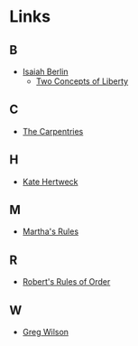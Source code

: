 # Links

## B

-   <a href="https://en.wikipedia.org/wiki/Isaiah_Berlin">Isaiah Berlin</a>
    -   <a href="https://en.wikipedia.org/wiki/Two_Concepts_of_Liberty">Two Concepts of Liberty</a>

## C

-   <a href="https://carpentries.org">The Carpentries</a>

## H

-   <a href="https://katehertweck.com">Kate Hertweck</a>

## M

-   <a href="https://journals.sagepub.com/doi/10.1177/088610998600100206">Martha's Rules</a>

## R

-   <a href="https://en.wikipedia.org/wiki/Robert%27s_Rules_of_Order">Robert's Rules of Order</a>

## W

-   <a href="https://third-bit.com/">Greg Wilson</a>

